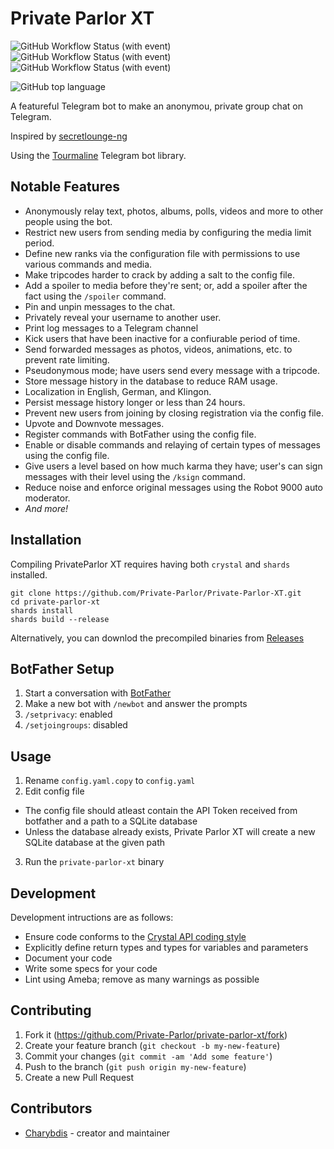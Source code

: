 # Private Parlor XT
![GitHub Workflow Status (with event)](https://img.shields.io/github/actions/workflow/status/Private-Parlor/Private-Parlor-XT/deploy-nightly.yml?style=for-the-badge&label=Tests)
![GitHub Workflow Status (with event)](https://img.shields.io/github/actions/workflow/status/Private-Parlor/Private-Parlor-XT/deploy-nightly.yml?style=for-the-badge&label=Linux%20Nightly)
![GitHub Workflow Status (with event)](https://img.shields.io/github/actions/workflow/status/Private-Parlor/Private-Parlor-XT/deploy-tag.yml?style=for-the-badge&label=Linux%20Release)

![GitHub top language](https://img.shields.io/github/languages/top/Private-Parlor/Private-Parlor-XT?style=for-the-badge&logo=crystal&labelColor=%23000000&color=%23000000)

A featureful Telegram bot to make an anonymou, private group chat on Telegram. 

Inspired by [secretlounge-ng](https://github.com/secretlounge/secretlounge-ng)

Using the [Tourmaline](https://github.com/protoncr/tourmaline) Telegram bot library.

## Notable Features
- Anonymously relay text, photos, albums, polls, videos and more to other people using the bot.
- Restrict new users from sending media by configuring the media limit period.
- Define new ranks via the configuration file with permissions to use various commands and media.
- Make tripcodes harder to crack by adding a salt to the config file.
- Add a spoiler to media before they're sent; or, add a spoiler after the fact using the `/spoiler` command.
- Pin and unpin messages to the chat.
- Privately reveal your username to another user.
- Print log messages to a Telegram channel
- Kick users that have been inactive for a confiurable period of time.
- Send forwarded messages as photos, videos, animations, etc. to prevent rate limiting.
- Pseudonymous mode; have users send every message with a tripcode.
- Store message history in the database to reduce RAM usage.
- Localization in English, German, and Klingon.
- Persist message history longer or less than 24 hours.
- Prevent new users from joining by closing registration via the config file.
- Upvote and Downvote messages.
- Register commands with BotFather using the config file.
- Enable or disable commands and relaying of certain types of messages using the config file.
- Give users a level based on how much karma they have; user's can sign messages with their level using the `/ksign` command.
- Reduce noise and enforce original messages using the Robot 9000 auto moderator.
- *And more!*
## Installation
Compiling PrivateParlor XT requires having both `crystal` and `shards` installed.

~~~
git clone https://github.com/Private-Parlor/Private-Parlor-XT.git
cd private-parlor-xt
shards install
shards build --release
~~~
Alternatively, you can downlod the precompiled binaries from [Releases](https://github.com/Private-Parlor/Private-Parlor-XT/releases)

## BotFather Setup
1. Start a conversation with [BotFather](https://t.me/botfather)
2. Make a new bot with `/newbot` and answer the prompts
3. `/setprivacy`: enabled
4. `/setjoingroups`: disabled

## Usage

1. Rename `config.yaml.copy` to `config.yaml`
2. Edit config file
  - The config file should atleast contain the API Token received from botfather and a path to a SQLite database
  - Unless the database already exists, Private Parlor XT will create a new SQLite database at the given path
3. Run the `private-parlor-xt` binary

## Development

Development intructions are as follows:
- Ensure code conforms to the [Crystal API coding style](https://crystal-lang.org/reference/1.9/conventions/coding_style.html)
- Explicitly define return types and types for variables and parameters
- Document your code
- Write some specs for your code
- Lint using Ameba; remove as many warnings as possible

## Contributing

1. Fork it (<https://github.com/Private-Parlor/private-parlor-xt/fork>)
2. Create your feature branch (`git checkout -b my-new-feature`)
3. Commit your changes (`git commit -am 'Add some feature'`)
4. Push to the branch (`git push origin my-new-feature`)
5. Create a new Pull Request

## Contributors

- [Charybdis](https://github.com/Charibdys) - creator and maintainer
